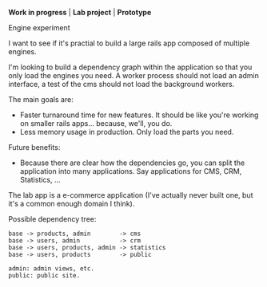 **Work in progress** | **Lab project** | **Prototype**

Engine experiment

I want to see if it's practial to build a large rails app composed of multiple engines.

I'm looking to build a dependency graph within the application so that you only load the engines you need. A worker process should not load an admin interface, a test of the cms should not load the background workers.

The main goals are:
* Faster turnaround time for new features. It should be like you're working on smaller rails apps... because, we'll, you do.
* Less memory usage in production. Only load the parts you need.

Future benefits:
* Because there are clear how the dependencies go, you can split the application into many applications. Say applications for CMS, CRM, Statistics, ...

The lab app is a e-commerce application (I've actually never built one, but it's a common enough domain I think).

Possible dependency tree:

    base -> products, admin        -> cms
    base -> users, admin           -> crm
    base -> users, products, admin -> statistics
    base -> users, products        -> public

    admin: admin views, etc.
    public: public site.
